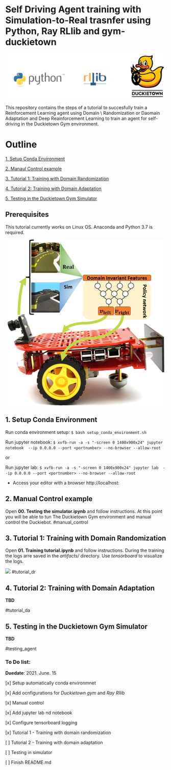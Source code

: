 # Self Driving Agent training with Simulation-to-Real trasnfer using Python, Ray RLlib and gym-duckietown
![](art/tools.png)

This repository contains the steps of a tutorial to succesfully train a Reinforcement Learning agent using Domain \\
Randomization or Daomain Adaptation and Deep Reainforcement Learning to train an agent for self-driving in the Duckietown Gym environment.



# Outline 
[1. Setup Conda Environment](#setup_conda_environment)


[2. Manaul Control example](#manual_control)


[3. Tutorial 1: Training with Domain Randomization](#tutorial_dr)


[4. Tutorial 2: Training with Domain Adaptation](#tutorial_da)


[5. Testing in the Duckietown Gym Simulator](#testing_agent)

## Prerequisites
This tutorial currently works on Linux OS.
Anaconda and Python 3.7 is required. 

![](art/concept.png)
## 1. Setup Conda Environment
Run conda environment setup:
```$ bash setup_conda_environment.sh```

Run jupyter notebook:
```$ xvfb-run -a -s "-screen 0 1400x900x24" jupyter notebook  --ip 0.0.0.0 --port <portnumber> --no-browser --allow-root  ```

or

Run jupyter lab:
```$ xvfb-run -a -s "-screen 0 1400x900x24" jupyter lab  --ip 0.0.0.0 --port <portnumber> --no-browser --allow-root  ```

* Access your editor with a browser http://localhost:<portnumber>


## 2. Manual Control example
  
  
Open **00. Testing the simulator.ipynb** and follow instructions.
At this point you will be able to tun The Duckietown Gym environment and manual control the Duckiebot.
#manual_control

## 3. Tutorial 1: Training with Domain Randomization
  
  
  Open **01. Training tutorial.ipynb** and follow instructions.
  During the training the logs arre saved in the *artifacts/* directory.
  Use *tensorboard* to visualize the logs.
  
![](art/just_policy.png)
#tutorial_dr


## 4. Tutorial 2: Training with Domain Adaptation

**TBD**
  
  
#tutorial_da


## 5. Testing in the Duckietown Gym Simulator
  
**TBD**
  
#testing_agent


### To Do list:
  **Duedate**: 2021. June. 15
  
  [x] Setup automatically conda environmnet
  
  [x] Add ocnfigurations for *Duckietown gym* and *Ray Rllib*
  
  [x] Manual control
  
  [x] Add jupyter lab nd notebook
  
  [x] Configure tensorboard logging
  
  [x] Tutorial 1 - Training with domain randomization
  
  [ ] Tutorial 2 - Training with domain adaptation
  
  [ ] Testing in simulator
  
  [ ] Finish README.md
 
